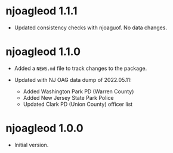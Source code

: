 # njoagleod 1.1.1

* Updated consistency checks with njoaguof. No data changes.

# njoagleod 1.1.0

* Added a `NEWS.md` file to track changes to the package.

* Updated with NJ OAG data dump of 2022.05.11:
  - Added Washington Park PD (Warren County)
  - Added New Jersey State Park Police
  - Updated Clark PD (Union County) officer list

# njoagleod 1.0.0

  * Initial version.
